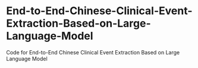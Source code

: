 # End-to-End-Chinese-Clinical-Event-Extraction-Based-on-Large-Language-Model
Code for End-to-End Chinese Clinical Event Extraction Based on Large Language Model

